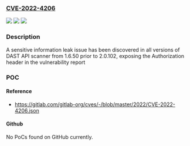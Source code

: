### [CVE-2022-4206](https://cve.mitre.org/cgi-bin/cvename.cgi?name=CVE-2022-4206)
![](https://img.shields.io/static/v1?label=Product&message=DAST%20API%20scanner&color=blue)
![](https://img.shields.io/static/v1?label=Version&message=%3E%3D1.6.50%2C%20%3C2.0.102%20&color=brightgreen)
![](https://img.shields.io/static/v1?label=Vulnerability&message=Information%20exposure%20in%20DAST%20API%20scanner&color=brightgreen)

### Description

A sensitive information leak issue has been discovered in all versions of DAST API scanner from 1.6.50 prior to 2.0.102, exposing the Authorization header in the vulnerability report

### POC

#### Reference
- https://gitlab.com/gitlab-org/cves/-/blob/master/2022/CVE-2022-4206.json

#### Github
No PoCs found on GitHub currently.

